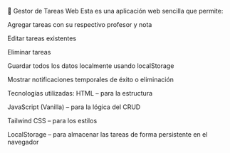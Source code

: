 📝 Gestor de Tareas Web
Esta es una aplicación web sencilla que permite:

Agregar tareas con su respectivo profesor y nota

Editar tareas existentes

Eliminar tareas

Guardar todos los datos localmente usando localStorage

Mostrar notificaciones temporales de éxito o eliminación

Tecnologías utilizadas:
HTML – para la estructura

JavaScript (Vanilla) – para la lógica del CRUD

Tailwind CSS – para los estilos

LocalStorage – para almacenar las tareas de forma persistente en el navegador
